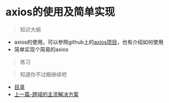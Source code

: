 # axios的使用及简单实现

> 知识大纲
* axios的使用，可以参照github上的[axios项目](https://github.com/axios/axios)，也有介绍如何使用
* 简单实现个简易的axios

> 练习

> 知道你不过瘾继续吧
* [目录](../../README.md)
* [上一篇-跨域的主流解决方案](../day-22/跨域的主流解决方案.md) 